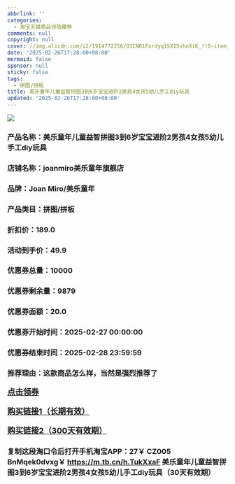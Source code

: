```yaml
---
abbrlink: ''
categories:
  - 淘宝天猫商品领隐藏券
comments: null
copyright: null
cover: //img.alicdn.com/i2/1914772256/O1CN01Fordyq1SXISvhnXiK_!!0-item_pic.jpg
date: '2025-02-26T17:28:00+08:00'
mermaid: false
sponsor: null
sticky: false
tags:
  - 拼图/拼板
title: 美乐童年儿童益智拼图3到6岁宝宝进阶2男孩4女孩5幼儿手工diy玩具
updated: '2025-02-26T17:28:00+08:00'
--- 
```


![](//img.alicdn.com/i2/1914772256/O1CN01Fordyq1SXISvhnXiK_!!0-item_pic.jpg)

### 产品名称：美乐童年儿童益智拼图3到6岁宝宝进阶2男孩4女孩5幼儿手工diy玩具
### 店铺名称：joanmiro美乐童年旗舰店
### 品牌：Joan Miro/美乐童年
### 产品类目：拼图/拼板
### 折扣价：189.0
### 活动到手价：49.9
### 优惠券总量：10000
### 优惠券剩余量：9879
### 优惠券面额：20.0
### 优惠券开始时间：2025-02-27 00:00:00	
### 优惠券结束时间：2025-02-28 23:59:59	
### 推荐理由：这款商品怎么样，当然是强烈推荐了

<p style="font-size: 18px; font-weight: bold;">
  <a href="https://uland.taobao.com/coupon/edetail?e=tmskUtBkubClhHvvyUNXZfh8CuWt5YH5OVuOuRD5gLJMmdsrkidbOWBzzpT26idJ%2FKq3z3akb1LavEvRyttGsMiDRQu0dxYJcys%2B9urU2FehPNB5igNakI56DeOBRneTRSHvQe2jOLZ9pbNCYX0I%2BPP%2BWUTgK%2F%2B0I%2BtaUgbudUxA%2B536asYsLWVfKa%2BhVnNDcR1mqKdqap2IIuAEebwxIJjB6TX2HR3QQ5WKStDdyeTLAJho1Tgm24y1rRo98IyIzxHHRjXbSzC3GXpSbfs48t%2BL9%2BNB3RN%2FI5Kh2gCzBhN62QAVmfDToQsR%2FRsiLBZrswDhlpaMEawCGruttYDvNg%3D%3D&traceId=2166d8db17407296732636749d133b&union_lens=lensId%3AOPT%401740729686%4021079337_0e68_1954b931ba2_1059%4001%40eyJmbG9vcklkIjo3MzM1NH0ie" target="_blank">点击领券</a>
</p>
<p style="font-size: 18px; font-weight: bold;">
  <a href="https://s.click.taobao.com/t?e=m%3D2%26s%3DZK9oH7prVtdw4vFB6t2Z2ueEDrYVVa64K7Vc7tFgwiHjf2vlNIV67kkfnVn6TwKdVNjKoH%2FaCQP3ID%2FV1RqsF4wnCJeELi4I%2FIEn%2BS1IjHAB0ghlTd7WlZVm%2FOAUUFw71qrpxiwMoCNxc1AtbZGVS6MugbjsVTV0QGCvirvO4iYLZMqoQW%2BfuKGzo1lVxIiovzSrLQcl%2BYEO4LqsPeO7dmHSpE1If8pxONI3nTiQF7k66riGEsDt71E1AYMZvtOkjCYtYGASbzRUrFwjXfRKMROfYmExpA2104bt%2FCh0HCbteCAIcWp6cQkfXby%2FPfvD5irSgXg3Kyo%3D" target="_blank">购买链接1（长期有效）</a>
</p>
<p style="font-size: 18px; font-weight: bold;">
  <a href="https://s.click.taobao.com/1ox3TNs" target="_blank">购买链接2（300天有效期）</a>
</p>

### 复制这段淘口令后打开手机淘宝APP：27￥ CZ005 BnMqek0dvxg￥ https://m.tb.cn/h.TukXxaF  美乐童年儿童益智拼图3到6岁宝宝进阶2男孩4女孩5幼儿手工diy玩具（30天有效期）

